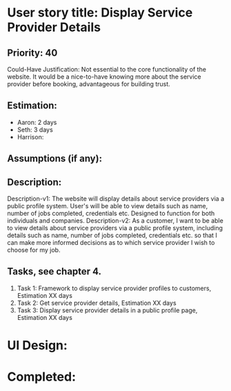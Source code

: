 # User story title: Display Service Provider Details

## Priority: 40
Could-Have
Justification: Not essential to the core functionality of the website. It would be a nice-to-have knowing more
about the service provider before booking, advantageous for building trust.

## Estimation:
* Aaron: 2 days
* Seth: 3 days
* Harrison:

## Assumptions (if any):

## Description:

Description-v1: The website will display details about service providers via a public profile system. User's will be
able to view details such as name, number of jobs completed, credentials etc. Designed to function for both individuals
and companies.
Description-v2: As a customer, I want to be able to view details about service providers via a public profile system,
including details such as name, number of jobs completed, credentials etc. so that I can make more informed decisions
as to which service provider I wish to choose for my job.

## Tasks, see chapter 4.

1. Task 1: Framework to display service provider profiles to customers, Estimation XX days
2. Task 2: Get service provider details, Estimation XX days
3. Task 3: Display service provider details in a public profile page, Estimation XX days


# UI Design:


# Completed:
